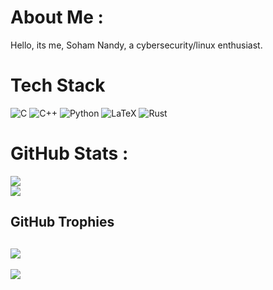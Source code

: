 # About Me :
Hello, its me, Soham Nandy, a cybersecurity/linux enthusiast.

# Tech Stack
![C](https://img.shields.io/badge/c-%2300599C.svg?style=for-the-badge&logo=c&logoColor=white) ![C++](https://img.shields.io/badge/c++-%2300599C.svg?style=for-the-badge&logo=c%2B%2B&logoColor=white) ![Python](https://img.shields.io/badge/python-3670A0?style=for-the-badge&logo=python&logoColor=ffdd54) ![LaTeX](https://img.shields.io/badge/latex-%23008080.svg?style=for-the-badge&logo=latex&logoColor=white) ![Rust](https://img.shields.io/badge/rust-%23000000.svg?style=for-the-badge&logo=rust&logoColor=white)
# GitHub Stats :
![](https://github-readme-streak-stats.herokuapp.com/?user=natimerry&theme=graywhite&hide_border=false)<br/>
![](https://github-readme-stats.vercel.app/api/top-langs/?username=natimerry&theme=graywhite&hide_border=false&include_all_commits=false&count_private=true&layout=compact)

## GitHub Trophies
![](https://github-trophies.vercel.app/?username=natimerry&theme=gitdimmed&no-frame=false&no-bg=true&margin-w=4)
---
[![](https://visitcount.itsvg.in/api?id=natimerry&icon=0&color=12)](https://visitcount.itsvg.in)
